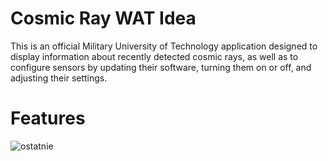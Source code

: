 # Cosmic Ray WAT Idea
This is an official Military University of Technology application designed to display information about recently detected cosmic rays, as well as to configure sensors by updating their software, turning them on or off, and adjusting their settings.

# Features
![ostatnie](https://github.com/user-attachments/assets/82f9eab8-4cfe-4a93-8a24-7345f3b18b6e)
